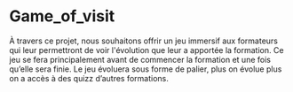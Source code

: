 # Game_of_visit
À travers ce projet, nous souhaitons offrir un jeu immersif aux formateurs qui leur permettront de voir l'évolution que leur a apportée la formation. Ce jeu se fera principalement avant de commencer la formation et une fois qu’elle sera finie. Le jeu évoluera sous forme de palier, plus on évolue plus on a accès à des quizz d’autres formations.